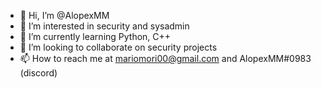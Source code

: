 - 👋 Hi, I’m @AlopexMM
- 👀 I’m interested in security and sysadmin
- 🌱 I’m currently learning Python, C++ 
- 💞️ I’m looking to collaborate on security projects
- 📫 How to reach me at mariomori00@gmail.com and AlopexMM#0983 (discord)

<!---
AlopexMM/AlopexMM is a ✨ special ✨ repository because its `README.md` (this file) appears on your GitHub profile.
You can click the Preview link to take a look at your changes.
--->
